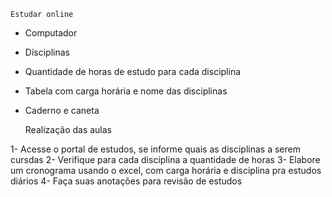 	Estudar online

- Computador
- Disciplinas
- Quantidade de horas de estudo para cada disciplina
- Tabela com carga horária e nome das disciplinas
- Caderno e caneta

	Realização das aulas

1- Acesse o portal de estudos, se informe quais as disciplinas a serem cursdas
2- Verifique para cada disciplina a quantidade de horas
3- Elabore um cronograma usando o excel, com carga horária e disciplina pra estudos diários
4- Faça suas anotações para revisão de estudos

